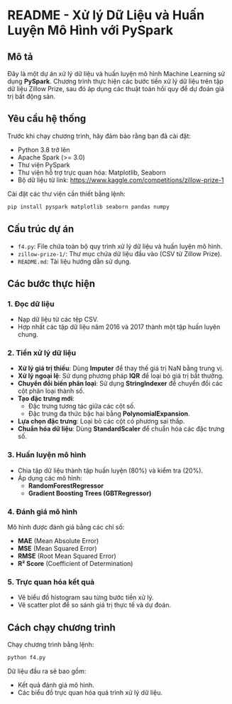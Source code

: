 # README - Xử lý Dữ Liệu và Huấn Luyện Mô Hình với PySpark

## Mô tả
Đây là một dự án xử lý dữ liệu và huấn luyện mô hình Machine Learning sử dụng **PySpark**. Chương trình thực hiện các bước tiền xử lý dữ liệu trên tập dữ liệu Zillow Prize, sau đó áp dụng các thuật toán hồi quy để dự đoán giá trị bất động sản.

## Yêu cầu hệ thống
Trước khi chạy chương trình, hãy đảm bảo rằng bạn đã cài đặt:
- Python 3.8 trở lên
- Apache Spark (>= 3.0)
- Thư viện PySpark
- Thư viện hỗ trợ trực quan hóa: Matplotlib, Seaborn
- Bộ dữ liệu từ link: https://www.kaggle.com/competitions/zillow-prize-1

Cài đặt các thư viện cần thiết bằng lệnh:
```bash
pip install pyspark matplotlib seaborn pandas numpy
```

## Cấu trúc dự án
- `f4.py`: File chứa toàn bộ quy trình xử lý dữ liệu và huấn luyện mô hình.
- `zillow-prize-1/`: Thư mục chứa dữ liệu đầu vào (CSV từ Zillow Prize).
- `README.md`: Tài liệu hướng dẫn sử dụng.

## Các bước thực hiện

### 1. Đọc dữ liệu
- Nạp dữ liệu từ các tệp CSV.
- Hợp nhất các tập dữ liệu năm 2016 và 2017 thành một tập huấn luyện chung.

### 2. Tiền xử lý dữ liệu
- **Xử lý giá trị thiếu**: Dùng **Imputer** để thay thế giá trị NaN bằng trung vị.
- **Xử lý ngoại lệ**: Sử dụng phương pháp **IQR** để loại bỏ giá trị bất thường.
- **Chuyển đổi biến phân loại**: Sử dụng **StringIndexer** để chuyển đổi các cột phân loại thành số.
- **Tạo đặc trưng mới**:
  - Đặc trưng tương tác giữa các cột số.
  - Đặc trưng đa thức bậc hai bằng **PolynomialExpansion**.
- **Lựa chọn đặc trưng**: Loại bỏ các cột có phương sai thấp.
- **Chuẩn hóa dữ liệu**: Dùng **StandardScaler** để chuẩn hóa các đặc trưng số.

### 3. Huấn luyện mô hình
- Chia tập dữ liệu thành tập huấn luyện (80%) và kiểm tra (20%).
- Áp dụng các mô hình:
  - **RandomForestRegressor**
  - **Gradient Boosting Trees (GBTRegressor)**

### 4. Đánh giá mô hình
Mô hình được đánh giá bằng các chỉ số:
- **MAE** (Mean Absolute Error)
- **MSE** (Mean Squared Error)
- **RMSE** (Root Mean Squared Error)
- **R² Score** (Coefficient of Determination)

### 5. Trực quan hóa kết quả
- Vẽ biểu đồ histogram sau từng bước tiền xử lý.
- Vẽ scatter plot để so sánh giá trị thực tế và dự đoán.

## Cách chạy chương trình
Chạy chương trình bằng lệnh:
```bash
python f4.py
```

Dữ liệu đầu ra sẽ bao gồm:
- Kết quả đánh giá mô hình.
- Các biểu đồ trực quan hóa quá trình xử lý dữ liệu.
